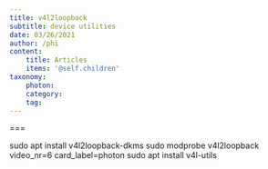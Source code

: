 ```yaml
---
title: v4l2loopback
subtitle: device utilities
date: 03/26/2021
author: /phi
content:
    title: Articles
    items: '@self.children'
taxonomy:
    photon:
    category: 
    tag: 
---
```




===


sudo apt install v4l2loopback-dkms
sudo modprobe v4l2loopback video_nr=6 card_label=photon
sudo apt install v4l-utils
